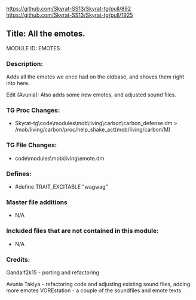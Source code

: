 https://github.com/Skyrat-SS13/Skyrat-tg/pull/892
https://github.com/Skyrat-SS13/Skyrat-tg/pull/1925

## Title: All the emotes.

MODULE ID: EMOTES

### Description:

Adds all the emotes we once had on the oldbase, and shoves them right into here.

Edit (Avunia): Also adds some new emotes, and adjusted sound files.

### TG Proc Changes:

- Skyrat-tg\code\modules\mob\living\carbon\carbon_defense.dm > /mob/living/carbon/proc/help_shake_act(mob/living/carbon/M)

### TG File Changes:

- code\modules\mob\living\emote.dm

### Defines:

- #define TRAIT_EXCITABLE	"wagwag"

### Master file additions

- N/A

### Included files that are not contained in this module:

- N/A

### Credits:
Gandalf2k15 - porting and refactoring

Avunia Takiya - refactoring code and adjusting existing sound files, adding more emotes
VOREstation - a couple of the soundfiles and emote texts
